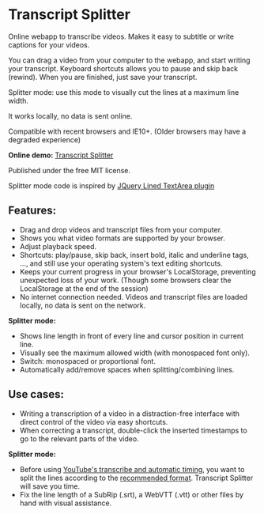 Transcript Splitter
===================

Online webapp to transcribe videos. Makes it easy to subtitle or write captions for your videos.

You can drag a video from your computer to the webapp, and start writing your transcript. Keyboard shortcuts allows you to pause and skip back (rewind). When you are finished, just save your transcript.

Splitter mode: use this mode to visually cut the lines at a maximum line width.

It works locally, no data is sent online.

Compatible with recent browsers and IE10+. (Older browsers may have a degraded experience)

**Online demo:** [Transcript Splitter](http://jlgrall.github.io/TranscriptSplitter/transcriptsplitter.html)

Published under the free MIT license.

Splitter mode code is inspired by [JQuery Lined TextArea plugin](http://alan.blog-city.com/jquerylinedtextarea.htm)


## Features:

- Drag and drop videos and transcript files from your computer.
- Shows you what video formats are supported by your browser.
- Adjust playback speed.
- Shortcuts: play/pause, skip back, insert bold, italic and underline tags, ..., and still use your operating system's text editing shortcuts.
- Keeps your current progress in your browser's LocalStorage, preventing unexpected loss of your work. (Though some browsers clear the LocalStorage at the end of the session)
- No internet connection needed. Videos and transcript files are loaded locally, no data is sent on the network.

**Splitter mode:**

- Shows line length in front of every line and cursor position in current line.
- Visually see the maximum allowed width (with monospaced font only).
- Switch: monospaced or proportional font.
- Automatically add/remove spaces when splitting/combining lines.


## Use cases:

- Writing a transcription of a video in a distraction-free interface with direct control of the video via easy shortcuts.
- When correcting a transcript, double-click the inserted timestamps to go to the relevant parts of the video.

**Splitter mode:**

- Before using [YouTube's transcribe and automatic timing](https://support.google.com/youtube/answer/2734796#transcribe), you want to split the lines according to the [recommended format](https://support.google.com/youtube/answer/2734799). Transcript Splitter will save you time.
- Fix the line length of a SubRip (.srt), a WebVTT (.vtt) or other files by hand with visual assistance.